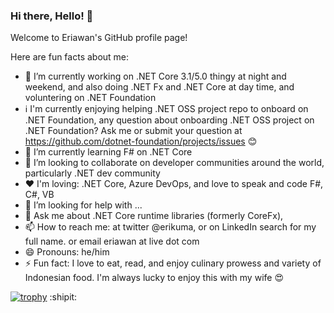 ### Hi there, Hello! 👋

<!--
**eriawan/eriawan** is a ✨ _special_ ✨ repository because its `README.md` (this file) appears on your GitHub profile.

Here are some ideas to get you started:

- 🔭 I’m currently working on ...
- 🌱 I’m currently learning ...
- 👯 I’m looking to collaborate on ...
- 🤔 I’m looking for help with ...
- 💬 Ask me about ...
- 📫 How to reach me: ...
- 😄 Pronouns: ...
- ⚡ Fun fact: ...
-->

Welcome to Eriawan's GitHub profile page!

Here are fun facts about me:
- 🔭 I’m currently working on .NET Core 3.1/5.0 thingy at night and weekend, and also doing .NET Fx and .NET Core at day time, and voluntering on .NET Foundation
- ℹ I'm currently enjoying helping .NET OSS project repo to onboard on .NET Foundation, any question about onboarding .NET OSS project on .NET Foundation? Ask me or submit your question at https://github.com/dotnet-foundation/projects/issues 😊
- 🌱 I’m currently learning F# on .NET Core
- 👯 I’m looking to collaborate on developer communities around the world, particularly .NET dev community
- ❤ I'm loving: .NET Core, Azure DevOps, and love to speak and code F#, C#, VB
- 🤔 I’m looking for help with ...
- 💬 Ask me about .NET Core runtime libraries (formerly CoreFx), 
- 📫 How to reach me: at twitter @erikuma, or on LinkedIn search for my full name. or email eriawan at live dot com
- 😄 Pronouns: he/him
- ⚡ Fun fact: I love to eat, read, and enjoy culinary prowess and variety of Indonesian food. I'm always lucky to enjoy this with my wife 😍

[![trophy](https://github-profile-trophy.vercel.app/?username=eriawan)](https://github.com/ryo-ma/github-profile-trophy)
:shipit:
